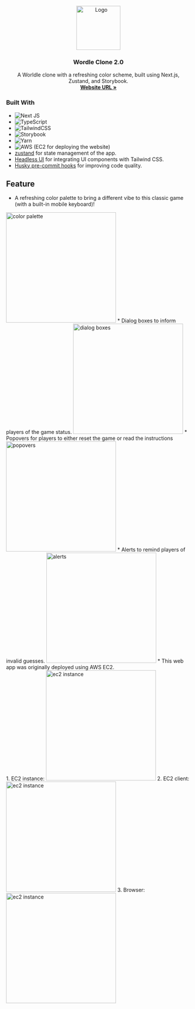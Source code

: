 <!-- PROJECT LOGO -->
<br />
<div align="center">
  <a href="https://github.com/makoto357/wordle-clone">
    <img src="../media/src/images/wordle-logo.png?raw=true" alt="Logo" width="120">
  </a>

<h3 align="center">Wordle Clone 2.0</h3>

  <p align="center">
    A Worldle clone with a refreshing color scheme, built using Next.js, Zustand, and Storybook.
    <br />
    <a href="https://wordle-2-makoto357.vercel.app/" target="_blank"><strong>Website URL »</strong></a>
    <br />
  </p>
</div>

### Built With

* ![Next JS](https://img.shields.io/badge/Next-black?style=for-the-badge&logo=next.js&logoColor=white)
* ![TypeScript](https://img.shields.io/badge/typescript-%23007ACC.svg?style=for-the-badge&logo=typescript&logoColor=white)
* ![TailwindCSS](https://img.shields.io/badge/tailwindcss-%2338B2AC.svg?style=for-the-badge&logo=tailwind-css&logoColor=white)
* ![Storybook](https://img.shields.io/badge/-Storybook-FF4785?style=for-the-badge&logo=storybook&logoColor=white)
* ![Yarn](https://img.shields.io/badge/yarn-%232C8EBB.svg?style=for-the-badge&logo=yarn&logoColor=white)
* ![AWS](https://img.shields.io/badge/AWS-%23FF9900.svg?style=for-the-badge&logo=amazon-aws&logoColor=white) (EC2 for deploying the website)
* [zustand](https://github.com/pmndrs/zustand) for state management of the app.
* [Headless UI](https://headlessui.com/) for integrating UI components with Tailwind CSS.
* [Husky pre-commit hooks](https://typicode.github.io/husky/getting-started.html) for improving code quality.

## Feature
* A refreshing color palette to bring a different vibe to this classic game (with a built-in mobile keyboard)! 
<img width="300" alt="color palette" src="../media/src/images/wordle-color-palette.png?raw=true" />
* Dialog boxes to inform players of the game status.
<img width="300" alt="dialog boxes" src="../media/src/images/wordle-dialog.png?raw=true" />
* Popovers for players to either reset the game or read the instructions 
<img width="300" alt="popovers" src="../media/src/images/wordle-popover.png?raw=true" />
* Alerts to remind players of invalid guesses.
<img width="300" alt="alerts" src="../media/src/images/wordle-alert.png?raw=true" />
* This web app was originally deployed using AWS EC2.<br/>
1. EC2 instance:
<img height="300" alt="ec2 instance" src="../media/src/images/wordle-ec2-instance.png?raw=true" / >
2. EC2 client:
<img height="300" alt="ec2 instance" src="../media/src/images/wordle-ec2-client.png?raw=true" / >
3. Browser:
<img height="300" alt="ec2 instance" src="../media/src/images/wordle-ec2-browser.png?raw=true" / >


